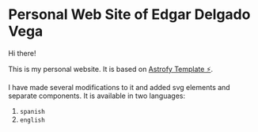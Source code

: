 # Personal Web Site of Edgar Delgado Vega

Hi there!

This is my personal website. It is based on  <a href="https://astrofy-template.netlify.app/" target="_blank" class="font-bold">Astrofy Template ⚡️</a>.

I have made several modifications to it and added svg elements and separate components. It is available in two languages:
1. `spanish`
2. `english`

